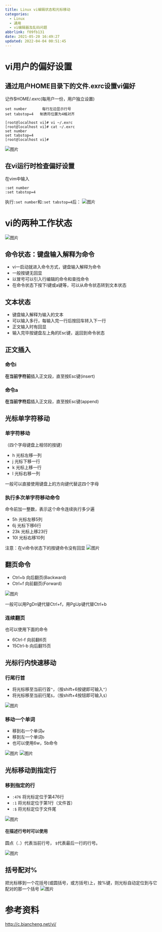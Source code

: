 ```yaml
---
title: Linux vi编辑状态和光标移动
categories: 
  - Linux
  - 通用
  - vi编辑器及乱码问题
abbrlink: f09fb131
date: 2021-05-20 16:49:27
updated: 2022-04-04 00:51:45
---
```

# vi用户的偏好设置

## 通过用户HOME目录下的文件.exrc设置vi偏好
记作$HOME/.exrc(每用户一份，用户独立设置)
```
set number       每行左边显示行号
set tabstop=4   制表符位置为4格对齐
```
```
[root@localhost vi]# vi ~/.exrc
[root@localhost vi]# cat ~/.exrc 
set number
set tabstop=4
[root@localhost vi]# 
```
![图片](https://gitee.com/XiaoLan223/images/raw/master/Blog/Programming/Linux/General/VIEditorAndGarbledProblem/2.png)

## 在vi运行时检查偏好设置
在vim中输入
```
:set number
:set tabstop=4
```
执行`:set number`和`:set tabstop=4`后：
![图片](https://gitee.com/XiaoLan223/images/raw/master/Blog/Programming/Linux/General/VIEditorAndGarbledProblem/1.png)

# vi的两种工作状态
![图片](https://gitee.com/XiaoLan223/images/raw/master/Blog/Programming/Linux/General/VIEditorAndGarbledProblem/3.png)
## 命令状态：键盘输入解释为命令
- vi一启动就进入命令方式，键盘输入解释为命令
- 一般按键无回显
- 以冒号可以引入行编辑的命令和查找命令
- 在命令状态下按下i键或a键等，可以从命令状态转到文本状态

## 文本状态
- 键盘输入解释为输入的文本
- 可以输入多行，每输入完一行后按回车转入下一行
- 正文输入时有回显
- 输入完毕按键盘左上角的Esc键，返回到命令状态

## 正文插入
### 命令i
**在当前字符前**插入正文段，直至按Esc键(insert)

### 命令a
**在当前字符后**插入正文段，直至按Esc键(append)

## 光标单字符移动
### 单字符移动
（四个字母键盘上相邻的按键）
- h 光标左移一列
- j 光标下移一行
- k 光标上移一行
- l 光标右移一列

一般可以直接使用键盘上的方向键代替这四个字母
### 执行多次单字符移动命令
命令前加一整数，表示这个命令连续执行多少遍
- 5h 光标左移5列
- 6j 光标下移6行
- 23k 光标上移23行
- 10l 光标右移10列

注意：在vi命令状态下的按键命令没有回显
![图片](https://gitee.com/XiaoLan223/images/raw/master/Blog/Programming/Linux/General/VIEditorAndGarbledProblem/4.png)

## 翻页命令

- Ctrl+b 向后翻页(Backward)
- Ctrl+f 向前翻页(Forward)

![图片](https://gitee.com/XiaoLan223/images/raw/master/Blog/Programming/Linux/General/VIEditorAndGarbledProblem/5.png)

一般可以用PgDn键代替Ctrl+f，用PgUp键代替Ctrl+b

### 连续翻页
也可以使用下面的命令
- 6Ctrl-f 向前翻6页
- 15Ctrl-b 向后翻15页

## 光标行内快速移动
### 行尾行首
- 将光标移至当前行首`^`，（按shift+6按键即可输入`^`）
- 将光标移至当前行尾`$`，（按shift+4按钮即可输入`$`）

![图片](https://gitee.com/XiaoLan223/images/raw/master/Blog/Programming/Linux/General/VIEditorAndGarbledProblem/7.png)

### 移动一个单词
- 移到右一个单词`w`
- 移到左一个单词`b`
- 也可以使用6w，5b命令

![图片](https://gitee.com/XiaoLan223/images/raw/master/Blog/Programming/Linux/General/VIEditorAndGarbledProblem/6.png)
![图片](https://gitee.com/XiaoLan223/images/raw/master/Blog/Programming/Linux/General/VIEditorAndGarbledProblem/8.png)

## 光标移动到指定行
### 移到指定的行
- `:476` 将光标定位于第476行
- `:1` 将光标定位于第1行（文件首）
- `:$` 将光标定位于文件尾

![图片](https://gitee.com/XiaoLan223/images/raw/master/Blog/Programming/Linux/General/VIEditorAndGarbledProblem/9.png)

#### 在描述行号时可以使用
圆点（`.`）代表当前行号，
`$`代表最后一行的行号。

![图片](https://gitee.com/XiaoLan223/images/raw/master/Blog/Programming/Linux/General/VIEditorAndGarbledProblem/10.png)

## 括号配对%
把光标移到一个花括号(或圆括号，或方括号)上，按%键，则光标自动定位到与它配对的那一个括号
![图片](https://gitee.com/XiaoLan223/images/raw/master/Blog/Programming/Linux/General/VIEditorAndGarbledProblem/11.png)

# 参考资料
<http://c.biancheng.net/vi/>


<!-- Blog/Programming/Linux/General/VIEditorAndGarbledProblem -->

